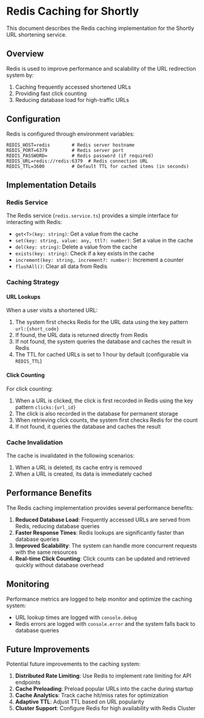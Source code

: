 # Redis Caching for Shortly

This document describes the Redis caching implementation for the Shortly URL shortening service.

## Overview

Redis is used to improve performance and scalability of the URL redirection system by:

1. Caching frequently accessed shortened URLs
2. Providing fast click counting
3. Reducing database load for high-traffic URLs

## Configuration

Redis is configured through environment variables:

```
REDIS_HOST=redis        # Redis server hostname
REDIS_PORT=6379         # Redis server port
REDIS_PASSWORD=         # Redis password (if required)
REDIS_URL=redis://redis:6379  # Redis connection URL
REDIS_TTL=3600          # Default TTL for cached items (in seconds)
```

## Implementation Details

### Redis Service

The Redis service (`redis.service.ts`) provides a simple interface for interacting with Redis:

- `get<T>(key: string)`: Get a value from the cache
- `set(key: string, value: any, ttl?: number)`: Set a value in the cache
- `del(key: string)`: Delete a value from the cache
- `exists(key: string)`: Check if a key exists in the cache
- `increment(key: string, increment?: number)`: Increment a counter
- `flushAll()`: Clear all data from Redis

### Caching Strategy

#### URL Lookups

When a user visits a shortened URL:

1. The system first checks Redis for the URL data using the key pattern `url:{short_code}`
2. If found, the URL data is returned directly from Redis
3. If not found, the system queries the database and caches the result in Redis
4. The TTL for cached URLs is set to 1 hour by default (configurable via `REDIS_TTL`)

#### Click Counting

For click counting:

1. When a URL is clicked, the click is first recorded in Redis using the key pattern `clicks:{url_id}`
2. The click is also recorded in the database for permanent storage
3. When retrieving click counts, the system first checks Redis for the count
4. If not found, it queries the database and caches the result

### Cache Invalidation

The cache is invalidated in the following scenarios:

1. When a URL is deleted, its cache entry is removed
2. When a URL is created, its data is immediately cached

## Performance Benefits

The Redis caching implementation provides several performance benefits:

1. **Reduced Database Load**: Frequently accessed URLs are served from Redis, reducing database queries
2. **Faster Response Times**: Redis lookups are significantly faster than database queries
3. **Improved Scalability**: The system can handle more concurrent requests with the same resources
4. **Real-time Click Counting**: Click counts can be updated and retrieved quickly without database overhead

## Monitoring

Performance metrics are logged to help monitor and optimize the caching system:

- URL lookup times are logged with `console.debug`
- Redis errors are logged with `console.error` and the system falls back to database queries

## Future Improvements

Potential future improvements to the caching system:

1. **Distributed Rate Limiting**: Use Redis to implement rate limiting for API endpoints
2. **Cache Preloading**: Preload popular URLs into the cache during startup
3. **Cache Analytics**: Track cache hit/miss rates for optimization
4. **Adaptive TTL**: Adjust TTL based on URL popularity
5. **Cluster Support**: Configure Redis for high availability with Redis Cluster
